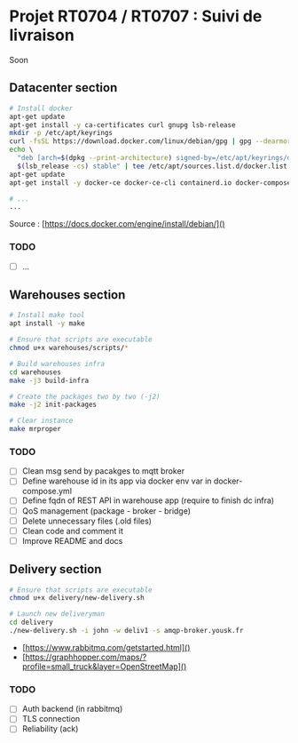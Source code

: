 # Projet RT0704 / RT0707 : Suivi de livraison

Soon

## Datacenter section

```bash
# Install docker
apt-get update
apt-get install -y ca-certificates curl gnupg lsb-release
mkdir -p /etc/apt/keyrings
curl -fsSL https://download.docker.com/linux/debian/gpg | gpg --dearmor -o /etc/apt/keyrings/docker.gpg
echo \
  "deb [arch=$(dpkg --print-architecture) signed-by=/etc/apt/keyrings/docker.gpg] https://download.docker.com/linux/debian \
  $(lsb_release -cs) stable" | tee /etc/apt/sources.list.d/docker.list > /dev/null
apt-get update
apt-get install -y docker-ce docker-ce-cli containerd.io docker-compose-plugin

# ...
...
```

Source : [https://docs.docker.com/engine/install/debian/]()

### TODO

- [ ] ...

## Warehouses section

```bash
# Install make tool
apt install -y make

# Ensure that scripts are executable
chmod u+x warehouses/scripts/*

# Build warehouses infra
cd warehouses
make -j3 build-infra

# Create the packages two by two (-j2)
make -j2 init-packages

# Clear instance
make mrproper
```

### TODO

- [ ] Clean msg send by pacakges to mqtt broker
- [ ] Define warehouse id in its app via docker env var in docker-compose.yml
- [ ] Define fqdn of REST API in warehouse app (require to finish dc infra)
- [ ] QoS management (package - broker - bridge)
- [ ] Delete unnecessary files (.old files)
- [ ] Clean code and comment it
- [ ] Improve README and docs

## Delivery section

```bash
# Ensure that scripts are executable
chmod u+x delivery/new-delivery.sh

# Launch new deliveryman
cd delivery
./new-delivery.sh -i john -w deliv1 -s amqp-broker.yousk.fr
```

- [https://www.rabbitmq.com/getstarted.html]()
- [https://graphhopper.com/maps/?profile=small_truck&layer=OpenStreetMap]()

### TODO

- [ ] Auth backend (in rabbitmq)
- [ ] TLS connection
- [ ] Reliability (ack)
